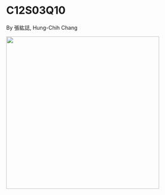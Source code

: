 # C12S03Q10
By 張紘誌, Hung-Chih Chang  

<img width="409" src="https://github.com/user-attachments/assets/e0874a3e-ffb3-4a62-b9ab-25c3b028bba8"/>  

